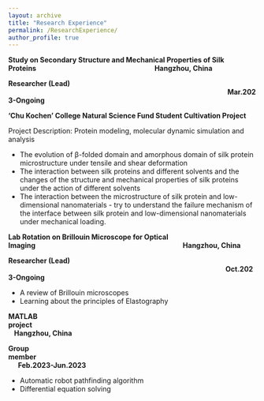 ```yaml
---
layout: archive
title: "Research Experience"
permalink: /ResearchExperience/
author_profile: true
---
```



**Study on Secondary Structure and Mechanical Properties of Silk Proteins**$~~~~~~~~~~~~~~~~~~~~~~~~~~~~~~~~~~~~~~~~~~~~~~~~~~~~~~~~~~~~~$**Hangzhou, China**

**Researcher (Lead)** $~~~~~~~~~~~~~~~~~~~~~~~~~~~~~~~~~~~~~~~~~~~~~~~~~~~~~~~~~~~~~~~~~~~~~~~~~~~~~~~~~~~~~~~~~~~~~~~~~~~~~~~~~~~~~~~~~$**Mar.2023-Ongoing**

**‘Chu Kochen’ College Natural Science Fund Student Cultivation Project**

Project Description: Protein modeling, molecular dynamic simulation and analysis

- The evolution of β-folded domain and amorphous domain of silk protein microstructure under tensile and shear deformation
- The interaction between silk proteins and different solvents and the changes of the structure and mechanical properties of silk proteins under the action of different solvents
- The interaction between the microstructure of silk protein and low-dimensional nanomaterials - try to understand the failure mechanism of the interface between silk protein and low-dimensional nanomaterials under mechanical loading.

**Lab Rotation on Brillouin Microscope for Optical Imaging**$~~~~~~~~~~~~~~~~~~~~~~~~~~~~~~~~~~~~~~~~~~~~~~~~~~~~~~~~~~~~~~~~~~~~~~~~~~~~$**Hangzhou, China**

**Researcher (Lead)** $~~~~~~~~~~~~~~~~~~~~~~~~~~~~~~~~~~~~~~~~~~~~~~~~~~~~~~~~~~~~~~~~~~~~~~~~~~~~~~~~~~~~~~~~~~~~~~~~~~~~~~~~~~~~~~~~$**Oct.2023-Ongoing**         

- A review of Brillouin microscopes
- Learning about the principles of Elastography

**MATLAB project**$~~~~~~~~~~~~~~~~~~~~~~~~~~~~~~~~~~~~~~~~~~~~~~~~~~~~~~~~~~~~~~~~~~~~~~~~~~~~~~~~~~~~~~~~~~~~~~~~~~~~~~~~~~~~~~~~~~~~~~$**Hangzhou, China**

**Group member**$~~~~~~~~~~~~~~~~~~~~~~~~~~~~~~~~~~~~~~~~~~~~~~~~~~~~~~~~~~~~~~~~~~~~~~~~~~~~~~~~~~~~~~~~~~~~~~~~~~~~~~~~~~~~~~~~~~~~~~$**Feb.2023-Jun.2023**

- Automatic robot pathfinding algorithm
- Differential equation solving
